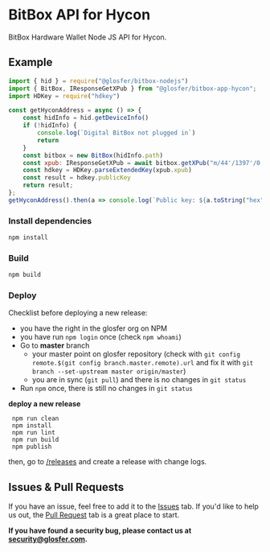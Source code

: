 # BitBox API for Hycon
BitBox Hardware Wallet Node JS API for Hycon.

## Example

```js
import { hid } = require("@glosfer/bitbox-nodejs")
import { BitBox, IResponseGetXPub } from "@glosfer/bitbox-app-hycon";
import HDKey = require("hdkey")

const getHyconAddress = async () => {
    const hidInfo = hid.getDeviceInfo()
    if (!hidInfo) {
        console.log(`Digital BitBox not plugged in`)
        return
    }
    const bitbox = new BitBox(hidInfo.path)
    const xpub: IResponseGetXPub = await bitbox.getXPub("m/44'/1397'/0'/0/0")
    const hdkey = HDKey.parseExtendedKey(xpub.xpub)
    const result = hdkey.publicKey
    return result;
};
getHyconAddress().then(a => console.log(`Public key: ${a.toString("hex")}`));
```

### Install dependencies

```bash
npm install
```

### Build

```bash
npm build
```

### Deploy

Checklist before deploying a new release:

* you have the right in the glosfer org on NPM
* you have run `npm login` once (check `npm whoami`)
* Go to **master** branch
  * your master point on glosfer repository (check with `git config remote.$(git config branch.master.remote).url` and fix it with `git branch --set-upstream master origin/master`)
  * you are in sync (`git pull`) and there is no changes in `git status`
* Run `npm` once, there is still no changes in `git status`

**deploy a new release**

```
 npm run clean
 npm install
 npm run lint
 npm run build
 npm publish
```

then, go to [/releases](https://github.com/Team-Hycon/bitbox-hycon/releases) and create a release with change logs.

## Issues & Pull Requests

If you have an issue, feel free to add it to the [Issues](https://github.com/Team-Hycon/bitbox-hycon/issues) tab.
If you'd like to help us out, the [Pull Request](https://github.com/Team-Hycon/bitbox-hycon/pulls) tab is a great place to start.

**If you have found a security bug, please contact us at [security@glosfer.com](security@glosfer.com).**
